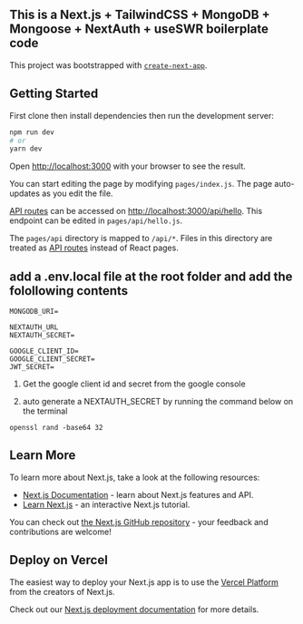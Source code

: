 ## This is a Next.js + TailwindCSS + MongoDB + Mongoose + NextAuth + useSWR boilerplate code 
This project was bootstrapped with [`create-next-app`](https://github.com/vercel/next.js/tree/canary/packages/create-next-app).

## Getting Started

First clone then install dependencies then run the development server:

```bash
npm run dev
# or
yarn dev
```

Open [http://localhost:3000](http://localhost:3000) with your browser to see the result.

You can start editing the page by modifying `pages/index.js`. The page auto-updates as you edit the file.

[API routes](https://nextjs.org/docs/api-routes/introduction) can be accessed on [http://localhost:3000/api/hello](http://localhost:3000/api/hello). This endpoint can be edited in `pages/api/hello.js`.

The `pages/api` directory is mapped to `/api/*`. Files in this directory are treated as [API routes](https://nextjs.org/docs/api-routes/introduction) instead of React pages.

## add a .env.local file at the root folder and add the folollowing contents



```base
MONGODB_URI=

NEXTAUTH_URL
NEXTAUTH_SECRET=

GOOGLE_CLIENT_ID= 
GOOGLE_CLIENT_SECRET= 
JWT_SECRET=
```
1. Get the google client id and secret from the google console

2. auto generate a NEXTAUTH_SECRET by running the command below on the terminal

```
openssl rand -base64 32

```
## Learn More

To learn more about Next.js, take a look at the following resources:

- [Next.js Documentation](https://nextjs.org/docs) - learn about Next.js features and API.
- [Learn Next.js](https://nextjs.org/learn) - an interactive Next.js tutorial.

You can check out [the Next.js GitHub repository](https://github.com/vercel/next.js/) - your feedback and contributions are welcome!

## Deploy on Vercel

The easiest way to deploy your Next.js app is to use the [Vercel Platform](https://vercel.com/new?utm_medium=default-template&filter=next.js&utm_source=create-next-app&utm_campaign=create-next-app-readme) from the creators of Next.js.

Check out our [Next.js deployment documentation](https://nextjs.org/docs/deployment) for more details.
